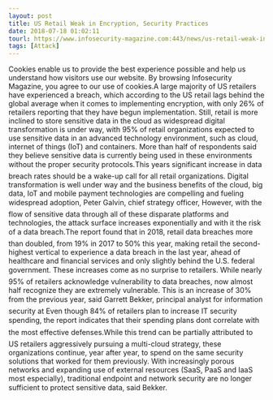 ```yaml
---
layout: post
title: US Retail Weak in Encryption, Security Practices
date: 2018-07-18 01:02:11
tourl: https://www.infosecurity-magazine.com:443/news/us-retail-weak-in-encryption/
tags: [Attack]
---
```

Cookies enable us to provide the best experience possible and help us understand how visitors use our website. By browsing Infosecurity Magazine, you agree to our use of cookies.A large majority of US retailers have experienced a breach, which according to the US retail lags behind the global average when it comes to implementing encryption, with only 26% of retailers reporting that they have begun implementation. Still, retail is more inclined to store sensitive data in the cloud as widespread digital transformation is under way, with 95% of retail organizations expected to use sensitive data in an advanced technology environment, such as cloud, internet of things (IoT) and containers. More than half of respondents said they believe sensitive data is currently being used in these environments without the proper security protocols.This years significant increase in data breach rates should be a wake-up call for all retail organizations. Digital transformation is well under way and the business benefits of the cloud, big data, IoT and mobile payment technologies are compelling and fueling widespread adoption, Peter Galvin, chief strategy officer, However, with the flow of sensitive data through all of these disparate platforms and technologies, the attack surface increases exponentially and with it the risk of a data breach.The report found that in 2018, retail data breaches more than doubled, from 19% in 2017 to 50% this year, making retail the second-highest vertical to experience a data breach in the last year, ahead of healthcare and financial services and only slightly behind the U.S. federal government. These increases come as no surprise to retailers. While nearly 95% of retailers acknowledge vulnerability to data breaches, now almost half recognize they are extremely vulnerable. This is an increase of 30% from the previous year, said Garrett Bekker, principal analyst for information security at Even though 84% of retailers plan to increase IT security spending, the report indicates that their spending plans dont correlate with the most effective defenses.While this trend can be partially attributed to US retailers aggressively pursuing a multi-cloud strategy, these organizations continue, year after year, to spend on the same security solutions that worked for them previously. With increasingly porous networks and expanding use of external resources (SaaS, PaaS and IaaS most especially), traditional endpoint and network security are no longer sufficient to protect sensitive data, said Bekker.